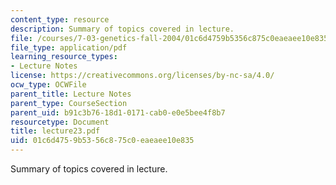 ```yaml
---
content_type: resource
description: Summary of topics covered in lecture.
file: /courses/7-03-genetics-fall-2004/01c6d4759b5356c875c0eaeaee10e835_lecture23.pdf
file_type: application/pdf
learning_resource_types:
- Lecture Notes
license: https://creativecommons.org/licenses/by-nc-sa/4.0/
ocw_type: OCWFile
parent_title: Lecture Notes
parent_type: CourseSection
parent_uid: b91c3b76-18d1-0171-cab0-e0e5bee4f8b7
resourcetype: Document
title: lecture23.pdf
uid: 01c6d475-9b53-56c8-75c0-eaeaee10e835
---
```

Summary of topics covered in lecture.